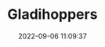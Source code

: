 ---
date: 2022-09-06 11:09:37
title: 'Gladihoppers'	
tags: [free, pixel art, hand-drawn, 2.5D, 2D fighter, PC, mobile]
img: https://i.imgur.com/SGNGAzu.jpg
price: Free	
link: https://dreamonstudios.itch.io/gladihoppers	
discord: https://discord.gg/dreamon	
twitter: https://twitter.com/DreamonStudios
---